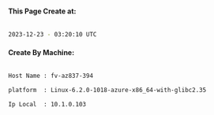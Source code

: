 
   
#### This Page Create at:

```bash

2023-12-23 - 03:20:10 UTC

```

#### Create By Machine:

```bash

Host Name : fv-az837-394

platform  : Linux-6.2.0-1018-azure-x86_64-with-glibc2.35

Ip Local  : 10.1.0.103

```


